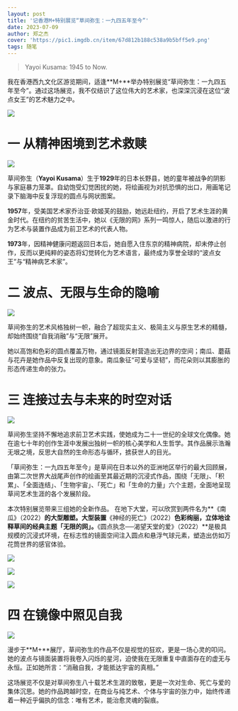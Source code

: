 ```yaml
---
layout: post
title: '记香港M+特别展览“草间弥生：一九四五年至今”'
date: 2023-07-09
author: 郑之杰
cover: 'https://pic1.imgdb.cn/item/67d812b188c538a9b5bff5e9.png'
tags: 随笔
---
```


> Yayoi Kusama: 1945 to Now.


我在香港西九文化区游览期间，适逢**M+**举办特别展览“草间弥生：一九四五年至今”。通过这场展览，我不仅结识了这位伟大的艺术家，也深深沉浸在这位“波点女王”的艺术魅力之中。

![](https://pic1.imgdb.cn/item/67d818c388c538a9b5bff73a.png)

# 一 从精神困境到艺术救赎

![](https://pic1.imgdb.cn/item/67d8159388c538a9b5bff66e.png)

草间弥生（**Yayoi Kusama**）生于**1929**年的日本长野县，她的童年被战争的阴影与家庭暴力笼罩。自幼饱受幻觉困扰的她，将绘画视为对抗恐惧的出口，用画笔记录下脑海中反复浮现的圆点与网状图案。

**1957**年，受美国艺术家乔治亚·欧姬芙的鼓励，她远赴纽约，开启了艺术生涯的黄金时代。在纽约的贫苦生活中，她以《无限的网》系列一鸣惊人，随后以激进的行为艺术与装置作品成为前卫艺术的代表人物。

**1973**年，因精神健康问题返回日本后，她自愿入住东京的精神病院，却未停止创作，反而以更纯粹的姿态将幻觉转化为艺术语言，最终成为享誉全球的“波点女王”与“精神病艺术家”。

# 二 波点、无限与生命的隐喻

![](https://pic1.imgdb.cn/item/67d8161e88c538a9b5bff697.png)

草间弥生的艺术风格独树一帜，融合了超现实主义、极简主义与原生艺术的精髓，却始终围绕“自我消融”与“无限”展开。


她以高饱和色彩的圆点覆盖万物，通过镜面反射营造出无边界的空间；南瓜、蘑菇与花卉是她作品中反复出现的意象。南瓜象征“可爱与坚韧”，而花朵则以其膨胀的形态传递生命的张力。

# 三 连接过去与未来的时空对话

![](https://pic1.imgdb.cn/item/67d8172e88c538a9b5bff6e2.png)

草间弥生坚持不懈地追求前卫艺术实践，使她成为二十一世纪的全球文化偶像。她在逾七十年的创作生涯中发展出独树一帜的核心美学和人生哲学。其作品展示浩瀚无垠之境，反思大自然的生命形态与循环，掳获世人的目光。 

「草间弥生：一九四五年至今」是草间在日本以外的亚洲地区举行的最大回顾展，由第二次世界大战尾声创作的绘画至其最近期的沉浸式作品，围绕「无限」、「积累」、「全面连结」、「生物宇宙」、「死亡」和「生命的力量」六个主题，全面地呈现草间艺术生涯的各个发展阶段。

本次特别展览带来三组她的全新作品。 在地下大堂，可以欣赏到两件名为**《南瓜》（2022）**的大型雕塑。大型装置**《神经的死亡》（2022）**色彩绚丽，立体地诠释草间的经典主题「无限的网」。**《圆点执念──渴望天堂的爱》（2022）**是极具规模的沉浸式环境，在标志性的镜面空间注入圆点和悬浮气球元素，塑造出仿如万花筒世界的感官体验。

![](https://pic1.imgdb.cn/item/67d8191288c538a9b5bff746.jpg)

![](https://pic1.imgdb.cn/item/67d8199188c538a9b5bff75d.png)

![](https://pic1.imgdb.cn/item/67d819c988c538a9b5bff766.jpg)

# 四 在镜像中照见自我

![](https://pic1.imgdb.cn/item/67d81a2a88c538a9b5bff770.png)

漫步于**M+**展厅，草间弥生的作品不仅是视觉的狂欢，更是一场心灵的叩问。她的波点与镜面装置将我卷入闪烁的星河，迫使我在无限重复中直面存在的虚无与永恒。正如她所言：“消融自我，才能抵达宇宙的真相。”

这场展览不仅是对草间弥生八十载艺术生涯的致敬，更是一次对生命、死亡与爱的集体沉思。她的作品跨越时空，在商业与纯艺术、个体与宇宙的张力中，始终传递着一种近乎偏执的信念：唯有艺术，能治愈灵魂的裂痕。